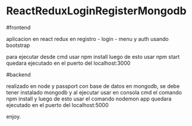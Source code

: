 # ReactReduxLoginRegisterMongodb

#frontend

aplicacion en react redux en registro - login - menu y auth usando bootstrap

para ejecutar desde cmd usar npm install luego de esto usar npm start quedara ejecutado en el puerto del localhost:3000


#backend

realizado en node y passport con base de datos en mongodb, se debe tener instalado mongodb y al ejecutar usar en consola cmd el comando npm install y luego de esto usar el comando nodemon app  quedara ejecutado en el puerto del localhost:5000


enjoy.
